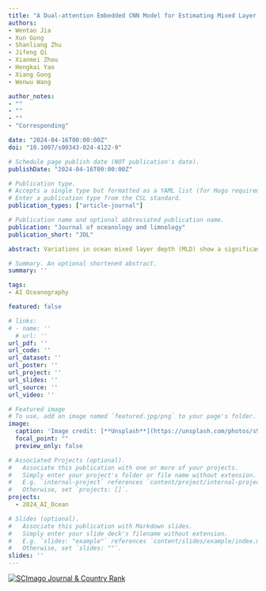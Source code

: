 ```yaml
---
title: "A Dual-attention Embedded CNN Model for Estimating Mixed Layer Depths in the Bay of Bengal"
authors:
- Wentao Jia
- Xun Gong
- Shanliang Zhu
- Jifeng Qi
- Xianmei Zhou
- Hengkai Yao
- Xiang Gong
- Wenwu Wang

author_notes:
- ""
- ""
- ""
- "Corresponding"

date: "2024-04-16T00:00:00Z"
doi: "10.1007/s00343-024-4122-9"

# Schedule page publish date (NOT publication's date).
publishDate: "2024-04-16T00:00:00Z"

# Publication type.
# Accepts a single type but formatted as a YAML list (for Hugo requirements).
# Enter a publication type from the CSL standard.
publication_types: ["article-journal"]

# Publication name and optional abbreviated publication name.
publication: "Journal of oceanology and limnology"
publication_short: "JOL"

abstract: Variations in ocean mixed layer depth (MLD) show a significant impact on energy balance in the global climate systems and marine ecosystems. So far, the accuracy of modeling MLD, especially in the region with complex ocean dynamics, remains a challenge. This thus calls for an emergency using Artificial intelligence (AI) approach to improve the assessment of the MLD. In this study, we introduce a novel convolutional neural network model based on a dual-attention module (DA-CNN) to estimate the MLD in the Bay of Bengal (BoB) by integrating multi-source remote sensing data and Argo gridded data. Compared with the original CNN model, the DA-CNN model exhibits superior performance with notable improvements in the annual average RMSE and R2 values by 13.0% and 8.4%, respectively, while more accurately capturing the seasonal variations in MLD. Moreover, the results using the DA-CNN model show minimum RMSE and maximum R2 values, in comparison to the calculation by the random forest (RF), neural network (ANN) model, and the Hybrid Coordinate Ocean Model (HYCOM). Accordingly, our findings suggest that the newly developed DA-CNN model provides an effective advantage in studying the MLD and the associated ocean processes.

# Summary. An optional shortened abstract.
summary: ''

tags:
- AI Oceanography

featured: false

# links:
# - name: ''
  # url: ''
url_pdf: ''
url_code: ''
url_dataset: ''
url_poster: ''
url_project: ''
url_slides: ''
url_source: ''
url_video: ''

# Featured image
# To use, add an image named `featured.jpg/png` to your page's folder. 
image:
  caption: 'Image credit: [**Unsplash**](https://unsplash.com/photos/s9CC2SKySJM)'
  focal_point: ""
  preview_only: false

# Associated Projects (optional).
#   Associate this publication with one or more of your projects.
#   Simply enter your project's folder or file name without extension.
#   E.g. `internal-project` references `content/project/internal-project/index.md`.
#   Otherwise, set `projects: []`.
projects: 
  - 2024_AI_Ocean

# Slides (optional).
#   Associate this publication with Markdown slides.
#   Simply enter your slide deck's filename without extension.
#   E.g. `slides: "example"` references `content/slides/example/index.md`.
#   Otherwise, set `slides: ""`.
slides: ''
---
```


<a href="https://www.scimagojr.com/journalsearch.php?q=21100870577&amp;tip=sid&amp;exact=no" title="SCImago Journal &amp; Country Rank"><img border="0" src="https://www.scimagojr.com/journal_img.php?id=21100870577" alt="SCImago Journal &amp; Country Rank"  /></a>